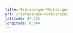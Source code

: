 ```yaml
---
title: Rielasingen-Worblingen
url: /rielasingen-worblingen/
latitude: 47.725
longitude: 8.844
---
```

